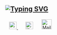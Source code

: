 <h2 align="center">

[![Typing SVG](https://readme-typing-svg.herokuapp.com?font=Times+Fatface&color=%23FF0000&size=40&center=true&vCenter=true&lines=Mr.E13v3N;BIJULAL+J+B)](https://git.io/typing-svg)
</h2>
<!-- About me -->


<!-- Social icons section -->
<p align="center">
  <!-- <a href="https://www.youtube.com/c/DevProTips"><img width="32px" alt="Youtube" title="Youtube" src="https://i.imgur.com/qiXu7b2.png"/></a> -->
  <!-- &#8287;&#8287;&#8287;&#8287;&#8287; -->
  &#8287;&#8287;&#8287;&#8287;&#8287;
  <a href="https://tryhackme.com/r/p/Mr.E13v3N" alt="TryHackMe Profile">
  <img width="24px" src="tryhackme_logo_icon_249349.svg"/>
</a>&#8287;&#8287;&#8287;&#8287;&#8287;
  <a href="https://www.linkedin.com/in/bijulaljb"><img width="24px" alt="Ko-fi" title="Linked In" src="https://upload.wikimedia.org/wikipedia/commons/thumb/c/ca/LinkedIn_logo_initials.png/768px-LinkedIn_logo_initials.png"/></a>
  &#8287;&#8287;&#8287;&#8287;&#8287;
  <a href="bijulaljb@outlook.com"><img width="32px" alt="Mail ID" title="Mail ID" src="https://download.logo.wine/logo/Gmail/Gmail-Logo.wine.png"/></a>
</p>


